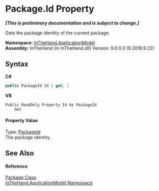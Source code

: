 # Package.Id Property 
 _**\[This is preliminary documentation and is subject to change.\]**_

Gets the package identity of the current package.

**Namespace:**&nbsp;<a href="N_InTheHand_ApplicationModel">InTheHand.ApplicationModel</a><br />**Assembly:**&nbsp;InTheHand (in InTheHand.dll) Version: 9.0.0.0 (9.2016.9.22)

## Syntax

**C#**<br />
``` C#
public PackageId Id { get; }
```

**VB**<br />
``` VB
Public ReadOnly Property Id As PackageId
	Get
```


#### Property Value
Type: <a href="T_InTheHand_ApplicationModel_PackageId">PackageId</a><br />The package identity.

## See Also


#### Reference
<a href="T_InTheHand_ApplicationModel_Package">Package Class</a><br /><a href="N_InTheHand_ApplicationModel">InTheHand.ApplicationModel Namespace</a><br />